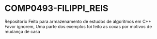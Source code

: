 # COMP0493-FILIPPI_REIS
Repositorio Feito para armazenamento de estudos de algoritmos em C++
Favor ignorem, Uma parte dos exemplos foi feito as coxas por motivos de mudança de casa
